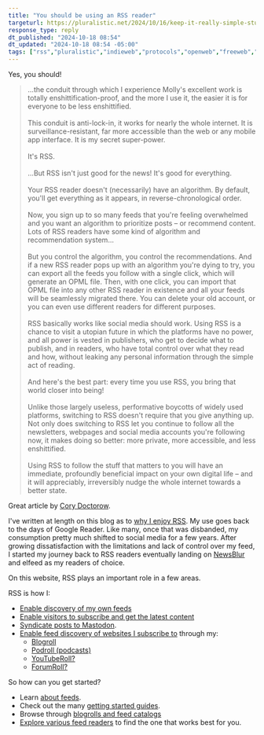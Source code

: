 ```yaml
---
title: "You should be using an RSS reader"
targeturl: https://pluralistic.net/2024/10/16/keep-it-really-simple-stupid/#read-receipts-are-you-kidding-me-seriously-fuck-that-noise
response_type: reply
dt_published: "2024-10-18 08:54"
dt_updated: "2024-10-18 08:54 -05:00"
tags: ["rss","pluralistic","indieweb","protocols","openweb","freeweb","internet","smallweb"]
---
```


Yes, you should!

> ...the conduit through which I experience Molly's excellent work is totally enshittification-proof, and the more I use it, the easier it is for everyone to be less enshittified.  
> </br>
> This conduit is anti-lock-in, it works for nearly the whole internet. It is surveillance-resistant, far more accessible than the web or any mobile app interface. It is my secret super-power.  
> </br>
> It's RSS.  
> <br>
> ...But RSS isn't just good for the news! It's good for everything.  
> </br>
> Your RSS reader doesn't (necessarily) have an algorithm. By default, you'll get everything as it appears, in reverse-chronological order.  
> </br>
> Now, you sign up to so many feeds that you're feeling overwhelmed and you want an algorithm to prioritize posts – or recommend content. Lots of RSS readers have some kind of algorithm and recommendation system...  
> </br>
> But you control the algorithm, you control the recommendations. And if a new RSS reader pops up with an algorithm you're dying to try, you can export all the feeds you follow with a single click, which will generate an OPML file. Then, with one click, you can import that OPML file into any other RSS reader in existence and all your feeds will be seamlessly migrated there. You can delete your old account, or you can even use different readers for different purposes.  
> </br>
> RSS basically works like social media should work. Using RSS is a chance to visit a utopian future in which the platforms have no power, and all power is vested in publishers, who get to decide what to publish, and in readers, who have total control over what they read and how, without leaking any personal information through the simple act of reading.  
> </br>
> And here's the best part: every time you use RSS, you bring that world closer into being!  
> </br>
> Unlike those largely useless, performative boycotts of widely used platforms, switching to RSS doesn't require that you give anything up. Not only does switching to RSS let you continue to follow all the newsletters, webpages and social media accounts you're following now, it makes doing so better: more private, more accessible, and less enshittified.  
> </br>
> Using RSS to follow the stuff that matters to you will have an immediate, profoundly beneficial impact on your own digital life – and it will appreciably, irreversibly nudge the whole internet towards a better state.

Great article by [Cory Doctorow](https://craphound.com/bio/). 

I've written at length on this blog as to [why I enjoy RSS](/posts/rediscovering-rss-user-freedom). My use goes back to the days of Google Reader. Like many, once that was disbanded, my consumption pretty much shifted to social media for a few years. After growing dissatisfaction with the limitations and lack of control over my feed, I started my journey back to RSS readers eventually landing on [NewsBlur](/feed/subscribed-to-1042-feeds-newsblur) and elfeed as my readers of choice. 

On this website, RSS plays an important role in a few areas. 

RSS is how I:

- [Enable discovery of my own feeds](https://www.lqdev.me/feed/website-feeds-opml)
- [Enable visitors to subscribe and get the latest content](/subscribe)
- [Syndicate posts to Mastodon](/posts/rss-to-mastodon-posse-azure-logic-apps).
- [Enable feed discovery of websites I subscribe to](/feed/blogroll-discovery-implemented) through my:
    - [Blogroll](/feed/blogroll)
    - [Podroll (podcasts)](/feed/podroll)
    - [YouTubeRoll?](/feed/youtube)
    - [ForumRoll?](/feed/forums)

So how can you get started?

- Learn [about feeds](https://aboutfeeds.com/).
- Check out the many [getting started guides](https://matthiasott.com/notes/we-love-rss).
- Browse through [blogrolls and feed catalogs](https://blogroll.club/)
- [Explore various feed readers](https://www.theverge.com/24036427/rss-feed-reader-best) to find the one that works best for you.